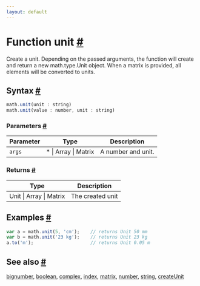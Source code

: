 ```yaml
---
layout: default
---
```


<!-- Note: This file is automatically generated from source code comments. Changes made in this file will be overridden. -->

<h1 id="function-unit">Function unit <a href="#function-unit" title="Permalink">#</a></h1>

Create a unit. Depending on the passed arguments, the function
will create and return a new math.type.Unit object.
When a matrix is provided, all elements will be converted to units.


<h2 id="syntax">Syntax <a href="#syntax" title="Permalink">#</a></h2>

```js
math.unit(unit : string)
math.unit(value : number, unit : string)
```

<h3 id="parameters">Parameters <a href="#parameters" title="Permalink">#</a></h3>

Parameter | Type | Description
--------- | ---- | -----------
`args` | * &#124; Array &#124; Matrix | A number and unit.

<h3 id="returns">Returns <a href="#returns" title="Permalink">#</a></h3>

Type | Description
---- | -----------
Unit &#124; Array &#124; Matrix | The created unit


<h2 id="examples">Examples <a href="#examples" title="Permalink">#</a></h2>

```js
var a = math.unit(5, 'cm');    // returns Unit 50 mm
var b = math.unit('23 kg');    // returns Unit 23 kg
a.to('m');                     // returns Unit 0.05 m
```


<h2 id="see-also">See also <a href="#see-also" title="Permalink">#</a></h2>

[bignumber](bignumber.html),
[boolean](boolean.html),
[complex](complex.html),
[index](index.html),
[matrix](matrix.html),
[number](number.html),
[string](string.html),
[createUnit](createUnit.html)
